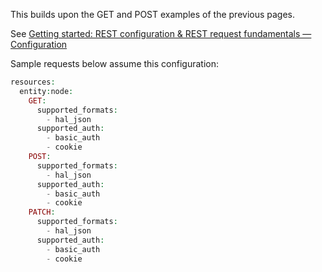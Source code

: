 This builds upon the GET and POST examples of the previous pages.

See [Getting started: REST configuration & REST request fundamentals — Configuration](/documentation/modules/rest/start#configuration)

Sample requests below assume this configuration:

```php
resources:
  entity:node:
    GET:
      supported_formats:
        - hal_json
      supported_auth:
        - basic_auth
        - cookie
    POST:
      supported_formats:
        - hal_json
      supported_auth:
        - basic_auth
        - cookie
    PATCH:
      supported_formats:
        - hal_json
      supported_auth:
        - basic_auth
        - cookie

```
